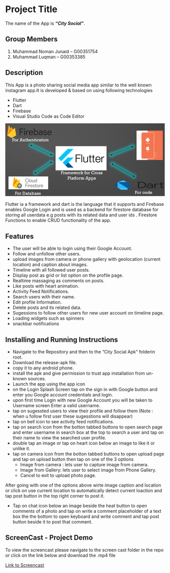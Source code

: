 # Project Title
The name of the App is ***“City Social”***.

## Group Members
1. Muhammad Noman Junaid – G00351754
2. Muhammad Luqman – G00353385

## Description
This App is a photo sharing social media app similar to the well known instagram app.It is developed & based on using following technologies
- Flutter
- Dart
- Firebase
- Visual Studio Code as Code Editor

![Technologies Image](/Images/Technologies.PNG?raw=true "Title")

Flutter ia a framework and dart is the language that it supports and Firebase enables Google Login and is used as a backend for firestore database for storing all userdata e.g posts with its related data and user ids . Firestore Functions to enable CRUD functionality of the app.

## Features
- The user will be able to login using their Google Account.
- Follow and unfollow other users.
- upload images from camera or phone gallery with geolocation (current location) and caption about images.
- Timeline with all followed user posts.
- Display post as grid or list option on the profile page.
- Realtime massaging as comments on posts.
- Like posts with heart animation.
- Activity Feed Notifications.
- Search users with their name.
- Edit profile Information.
- Delete posts and its related data.
- Sugessions to follow other users for new user account on timeline page.
- Loading widgets such as spinners
- snackbar notifications

## Installing and Running Instructions
- Navigate to the Repository and then to the “City Social Apk“ folderin root.
- Download the release-apk file.
- copy it to any android phone.
- install the apk and give permission to trust app installation from un-known sources.
- Launch the app using the app icon
- on the Login Splash Screen tap on the sign in with Google button and enter you Google account credentials and login.
- upon first time Login with new Google Account you will be taken to Username screen Enter a valid username.
- tap on sugessted users to view their profile and follow them (Note : when u follow first user these sugesstions will disappear)
- tap on bell icon to see activity feed notifications.
- tap on search icon from the botton tabbed buttons to open search page and enter username in search box at the top to search a user and tap on their name to view the searched user profile.
- double tap an image or tap on heart icon below an image to like it or unlike it.
- tap on camera icon from the botton tabbed buttons to open upload page and tap on upload button then tap on one of the 3 options
  - Image from camera : lets user to capture image from camera.
  - Image from Gallery: lets user to select image from Phone Gallery.
  - Cancel to exit to upload photo page.

After going with one of the options above wirte image caption and location or click on use current location to automatically detect current loaction and tap post button in the top right corner to post it.
- Tap on chat icon below an image beside the heat button to open comments of a photo and tap on write a comment placeholder of a text box the the bottom to open keyboard and write comment and tap post button beside it to post that comment.

## ScreenCast - Project Demo
To view the screencast please navigate to the screen cast folder in the repo or click on the link below and download the .mp4 file

[Link to Screencast](https://github.com/LuqmanFarooq/Applied-Project-And-Minor-Dissertation/blob/main/Screen%20Cast/Project-Screen-Cast.mp4)
